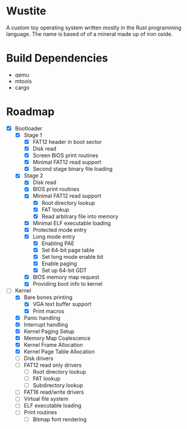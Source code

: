 # Wustite
A custom toy operating system written mostly in the Rust programming language. The name is based of of a mineral made up of iron oxide.

# Build Dependencies

* qemu
* mtools
* cargo

# Roadmap

- [x] Bootloader
  - [x] Stage 1
    - [x] FAT12 header in boot sector
    - [x] Disk read
    - [x] Screen BIOS print routines
    - [x] Minimal FAT12 read support
    - [x] Second stage binary file loading
  - [x] Stage 2
    - [x] Disk read
    - [x] BIOS print routines
    - [x] Minimal FAT12 read support
      - [x] Root directory lookup
      - [x] FAT lookup
      - [x] Read arbitrary file into memory
    - [x] Minimal ELF executable loading
    - [x] Protected mode entry
    - [x] Long mode entry
      - [x] Enabling PAE
      - [x] Set 64-bit page table
      - [x] Set long mode enable bit
      - [x] Enable paging
      - [x] Set up 64-bit GDT
    - [x] BIOS memory map request
    - [x] Providing boot info to kernel
- [ ] Kernel
  - [x] Bare bones printing
    - [x] VGA text buffer support
    - [x] Print macros
  - [x] Panic handling
  - [x] Interrupt handling
  - [x] Kernel Paging Setup
  - [x] Memory Map Coalescence
  - [x] Kernel Frame Allocation
  - [x] Kernel Page Table Allocation
  - [ ] Disk drivers
  - [ ] FAT12 read only drivers
      - [ ] Root directory lookup
      - [ ] FAT lookup
      - [ ] Subdirectory lookup
  - [ ] FAT16 read/write drivers
  - [ ] Virtual file system
  - [ ] ELF executable loading
  - [ ] Print routines
    - [ ] Bitmap font rendering
